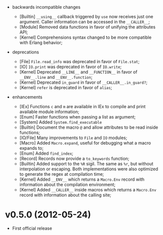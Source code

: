 * backwards incompatible changes
  * [Builtin] `__using__` callback triggered by `use` now receives just one argument. Caller information can be accessed in the `__CALLER__`;
  * [Module] Removed data functions in favor of unifying the attributes API;
  * [Kernel] Comprehensions syntax changed to be more compatible with Erlang behavior;

* deprecations
  * [File] `File.read_info` was deprecated in favor of `File.stat`;
  * [IO] `IO.print` was deprecated in favor of `IO.write`;
  * [Kernel] Deprecated `__LINE__` and `__FUNCTION__` in favor of `__ENV__.line` and `__ENV__.function`;
  * [Kernel] Deprecated `in_guard` in favor of `__CALLER__.in_guard?`;
  * [Kernel] `refer` is deprecated in favor of `alias`;

* enhancements
  * [IEx] Functions `c` and `m` are available in IEx to compile and print available module information;
  * [Enum] Faster functions when passing a list as argument;
  * [System] Added `System.find_executable`
  * [Builtin] Document the macro `@` and allow attributes to be read inside functions;
  * [IO/File] Many improvements to `File` and `IO` modules;
  * [Macro] Added `Macro.expand`, useful for debugging what a macro expands to;
  * [Enum] Added `find_index`;
  * [Record] Records now provide a `to_keywords` function;
  * [Builtin] Added support to the `%R` sigil. The same as `%r`, but without interpolation or escaping. Both implementations were also optimized to generate the regex at compilation time;
  * [Kernel] Added `__ENV__` which returns a `Macro.Env` record with information about the compilation environment;
  * [Kernel] Added `__CALLER__` inside macros which returns a `Macro.Env` record with information about the calling site;

# v0.5.0 (2012-05-24)

* First official release